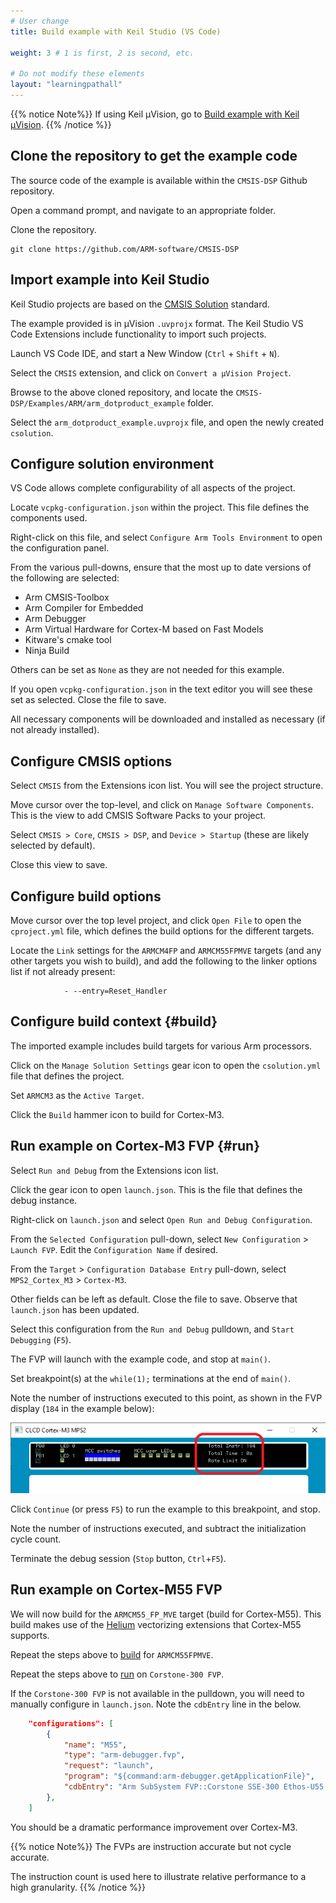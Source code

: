 ```yaml
---
# User change
title: Build example with Keil Studio (VS Code)

weight: 3 # 1 is first, 2 is second, etc.

# Do not modify these elements
layout: "learningpathall"
---
```

{{% notice  Note%}}
If using Keil μVision, go to [Build example with Keil μVision](/learning-paths/microcontrollers/cmsis-dsp/mdk5/).
{{% /notice %}}

## Clone the repository to get the example code

The source code of the example is available within the `CMSIS-DSP` Github repository.

Open a command prompt, and navigate to an appropriate folder.

Clone the repository.

``` command
git clone https://github.com/ARM-software/CMSIS-DSP
```

## Import example into Keil Studio

Keil Studio projects are based on the [CMSIS Solution](https://github.com/Open-CMSIS-Pack/cmsis-toolbox/blob/main/docs/YML-Input-Format.md) standard.

The example provided is in μVision `.uvprojx` format. The Keil Studio VS Code Extensions include functionality to import such projects.

Launch VS Code IDE, and start a New Window (`Ctrl` + `Shift`  + `N`).

Select the `CMSIS` extension, and click on `Convert a μVision Project`.

Browse to the above cloned repository, and locate the `CMSIS-DSP/Examples/ARM/arm_dotproduct_example` folder.

Select the `arm_dotproduct_example.uvprojx` file, and open the newly created `csolution`.

## Configure solution environment

VS Code allows complete configurability of all aspects of the project.

Locate `vcpkg-configuration.json` within the project. This file defines the components used.

Right-click on this file, and select `Configure Arm Tools Environment` to open the configuration panel.

From the various pull-downs, ensure that the most up to date versions of the following are selected:

* Arm CMSIS-Toolbox
* Arm Compiler for Embedded
* Arm Debugger
* Arm Virtual Hardware for Cortex-M based on Fast Models
* Kitware's cmake tool
* Ninja Build

Others can be set as `None` as they are not needed for this example.

If you open `vcpkg-configuration.json` in the text editor you will see these set as selected. Close the file to save.

All necessary components will be downloaded and installed as necessary (if not already installed).

## Configure CMSIS options

Select `CMSIS` from the Extensions icon list. You will see the project structure.

Move cursor over the top-level, and click on `Manage Software Components`. This is the view to add CMSIS Software Packs to your project.

Select `CMSIS > Core`, `CMSIS > DSP`, and `Device > Startup` (these are likely selected by default).

Close this view to save.

## Configure build options

Move cursor over the top level project, and click `Open File` to open the `cproject.yml` file, which defines the build options for the different targets.

Locate the `Link` settings for the `ARMCM4FP` and `ARMCM55FPMVE` targets (and any other targets you wish to build), and add the following to the linker options list if not already present:
```command
            - --entry=Reset_Handler
```

## Configure build context {#build}

The imported example includes build targets for various Arm processors. 

Click on the `Manage Solution Settings` gear icon to open the `csolution.yml` file that defines the project.

Set `ARMCM3` as the `Active Target`.

Click the `Build` hammer icon to build for Cortex-M3.

## Run example on Cortex-M3 FVP {#run}

Select `Run and Debug` from the Extensions icon list.

Click the gear icon to open `launch.json`. This is the file that defines the debug instance.

Right-click on `launch.json` and select `Open Run and Debug Configuration`.

From the `Selected Configuration` pull-down, select `New Configuration` > `Launch FVP`. Edit the `Configuration Name` if desired.

From the `Target` > `Configuration Database Entry` pull-down, select `MPS2_Cortex_M3` > `Cortex-M3`.

Other fields can be left as default. Close the file to save. Observe that `launch.json` has been updated.

Select this configuration from the `Run and Debug` pulldown, and `Start Debugging` (`F5`).

The FVP will launch with the example code, and stop at `main()`.

Set breakpoint(s) at the `while(1);` terminations at the end of `main()`.

Note the number of instructions executed to this point, as shown in the FVP display (`184` in the example below):

![FVP Display #center](images/fvp.png)

Click `Continue` (or press `F5`) to run the example to this breakpoint, and stop.

Note the number of instructions executed, and subtract the initialization cycle count.

Terminate the debug session (`Stop` button, `Ctrl`+`F5`).

## Run example on Cortex-M55 FVP

We will now build for the `ARMCM55_FP_MVE` target (build for Cortex-M55). This build makes use of the [Helium](https://www.arm.com/technologies/helium) vectorizing extensions that Cortex-M55 supports.

Repeat the steps above to [build](#build) for `ARMCM55FPMVE`.

Repeat the steps above to [run](#run) on `Corstone-300 FVP`.

If the `Corstone-300 FVP` is not available in the pulldown, you will need to manually configure in `launch.json`. Note the `cdbEntry` line in the below.
```json
    "configurations": [
        {
            "name": "M55",
            "type": "arm-debugger.fvp",
            "request": "launch",
            "program": "${command:arm-debugger.getApplicationFile}",
            "cdbEntry": "Arm SubSystem FVP::Corstone SSE-300 Ethos-U55 (MPS3)::Bare Metal Debug::Bare Metal Debug::Cortex-M55"
        },
    ]
```
You should be a dramatic performance improvement over Cortex-M3.

{{% notice  Note%}}
The FVPs are instruction accurate but not cycle accurate.

The instruction count is used here to illustrate relative performance to a high granularity.
{{% /notice %}}
